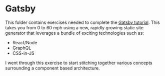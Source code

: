 # Gatsby
This folder contains exercises needed to complete the [Gatsby tutorial](https://www.gatsbyjs.org/tutorial/).  This takes you from 0 to 60 mph using a new, rapidly growing static site generator that leverages a bundle of exciting technologies such as:
* React/Node
* GraphQL
* CSS-in-JS

I went through this exercise to start stitching together various concepts surrounding a component based architecture.
